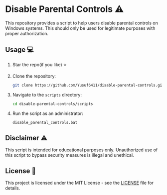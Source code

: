 # Disable Parental Controls ⚠️

This repository provides a script to help users disable parental controls on Windows systems. This should only be used for legitimate purposes with proper authorization.

## Usage 💻

1. Star the repo(if you like) ⭐

2. Clone the repository:
    ```bash
    git clone https://github.com/Yusuf6411/disable-parental-controls.git
    ```
3. Navigate to the `scripts` directory:
    ```bash
    cd disable-parental-controls/scripts
    ```
4. Run the script as an administrator:
    ```bash
    disable_parental_controls.bat
    ```

## Disclaimer ⚠️

This script is intended for educational purposes only. Unauthorized use of this script to bypass security measures is illegal and unethical.

## License 📄

This project is licensed under the MIT License - see the [LICENSE](LICENSE) file for details.
